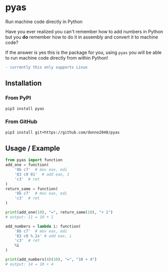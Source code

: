 # pyas

Run machine code directly in Python

Have you ever realized you can't remember how to add numbers in Python but you **do** remember how to do it in assembly and convert it to machine code?

If the answer is yes this is the package for you, using `pyas` you will be able to run machine code directly from within Python!

```diff
- currently this only supports Linux
```

## Installation

### From PyPI

```sh
pip3 install pyas
```

### From GitHub

```sh
pip3 install git+https://github.com/donno2048/pyas
```

## Usage / Example

```py
from pyas import function
add_one = function(
    '8b c7'  # mov eax, edi
    '83 c0 01'  # add eax, 1
    'c3'  # ret
)
return_same = function(
    '8b c7'  # mov eax, edi
    'c3'  # ret
)

print(add_one(10), "=", return_same(10), "+ 1")
# output: 11 = 10 + 1

add_numbers = lambda i: function(
    '8b c7'  # mov eax, edi
    '83 c0 %.2x' # add eax, i
    'c3'  # ret
    %i
)

print(add_numbers(4)(10), "=", "10 + 4")
# output: 14 = 10 + 4

```
